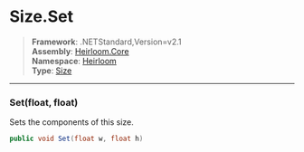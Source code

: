 # Size.Set

> **Framework**: .NETStandard,Version=v2.1  
> **Assembly**: [Heirloom.Core][0]  
> **Namespace**: [Heirloom][0]  
> **Type**: [Size][1]

--------------------------------------------------------------------------------

### Set(float, float)

Sets the components of this size.

```cs
public void Set(float w, float h)
```

[0]: ../Heirloom.Core.md
[1]: Heirloom.Size.md
